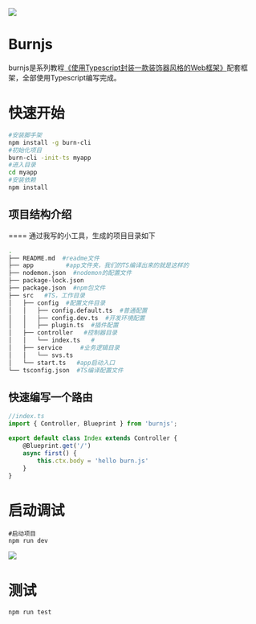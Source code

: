![](https://github.com/floveluy/Burnjs/blob/master/burnlogo.png)
# Burnjs
burnjs是系列教程[《使用Typescript封装一款装饰器风格的Web框架》](https://www.gitbook.com/book/215566435/-typescript-web/details)配套框架，全部使用Typescript编写完成。

# 快速开始
```bash
#安装脚手架
npm install -g burn-cli
#初始化项目
burn-cli -init-ts myapp
#进入目录
cd myapp
#安装依赖
npm install
```
## 项目结构介绍
====
通过我写的小工具，生成的项目目录如下

```bash
.
├── README.md  #readme文件
├── app         #app文件夹，我们的TS编译出来的就是这样的
├── nodemon.json  #nodemon的配置文件
├── package-lock.json
├── package.json  #npm包文件
├── src   #TS，工作目录
│   ├── config  #配置文件目录
│   │   ├── config.default.ts  #普通配置
│   │   ├── config.dev.ts  #开发环境配置
│   │   ├── plugin.ts  #插件配置
│   ├── controller   #控制器目录
│   │   └── index.ts   #
│   ├── service     #业务逻辑目录
│   │   └── svs.ts
│   └── start.ts   #app启动入口
└── tsconfig.json  #TS编译配置文件
```
## 快速编写一个路由
```ts
//index.ts
import { Controller, Blueprint } from 'burnjs';

export default class Index extends Controller {
    @Blueprint.get('/')
    async first() {
        this.ctx.body = 'hello burn.js'
    }
}
```

# 启动调试
```
#启动项目
npm run dev
```
![](https://215566435.gitbooks.io/-typescript-web/content/assets/%E5%B1%8F%E5%B9%95%E5%BF%AB%E7%85%A7%202018-02-11%20%E4%B8%8B%E5%8D%887.03.55.png)


# 测试
```
npm run test
```
